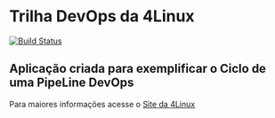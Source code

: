 # Trilha DevOps da 4Linux

<!-- Altere a Flag abaixo com sua URL do Travis -->
[![Build Status](https://travis-ci.org/leobtos/DevOpsLab-HelloWorld.svg?branch=master)](https://travis-ci.org/leobtos/DevOpsLab-HelloWorld)

## Aplicação criada para exemplificar o Ciclo de uma PipeLine DevOps


Para maiores informações acesse o [Site da 4Linux](https://www.4linux.com.br/cursos/devops)
